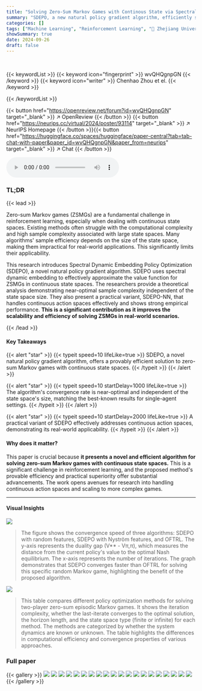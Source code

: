 ```yaml
---
title: "Solving Zero-Sum Markov Games with Continous State via Spectral Dynamic Embedding"
summary: "SDEPO, a new natural policy gradient algorithm, efficiently solves zero-sum Markov games with continuous state spaces, achieving near-optimal convergence independent of state space cardinality."
categories: []
tags: ["Machine Learning", "Reinforcement Learning", "🏢 Zhejiang University",]
showSummary: true
date: 2024-09-26
draft: false
---
```


<br>

{{< keywordList >}}
{{< keyword icon="fingerprint" >}} wvQHQgnpGN {{< /keyword >}}
{{< keyword icon="writer" >}} Chenhao Zhou et el. {{< /keyword >}}
 
{{< /keywordList >}}

{{< button href="https://openreview.net/forum?id=wvQHQgnpGN" target="_blank" >}}
↗ OpenReview
{{< /button >}}
{{< button href="https://neurips.cc/virtual/2024/poster/93114" target="_blank" >}}
↗ NeurIPS Homepage
{{< /button >}}{{< button href="https://huggingface.co/spaces/huggingface/paper-central?tab=tab-chat-with-paper&paper_id=wvQHQgnpGN&paper_from=neurips" target="_blank" >}}
↗ Chat
{{< /button >}}



<audio controls>
    <source src="https://ai-paper-reviewer.com/wvQHQgnpGN/podcast.wav" type="audio/wav">
    Your browser does not support the audio element.
</audio>


### TL;DR


{{< lead >}}

Zero-sum Markov games (ZSMGs) are a fundamental challenge in reinforcement learning, especially when dealing with continuous state spaces. Existing methods often struggle with the computational complexity and high sample complexity associated with large state spaces.  Many algorithms' sample efficiency depends on the size of the state space, making them impractical for real-world applications.  This significantly limits their applicability. 

This research introduces Spectral Dynamic Embedding Policy Optimization (SDEPO), a novel natural policy gradient algorithm. SDEPO uses spectral dynamic embedding to effectively approximate the value function for ZSMGs in continuous state spaces. The researchers provide a theoretical analysis demonstrating near-optimal sample complexity independent of the state space size.  They also present a practical variant, SDEPO-NN, that handles continuous action spaces effectively and shows strong empirical performance. **This is a significant contribution as it improves the scalability and efficiency of solving ZSMGs in real-world scenarios.**

{{< /lead >}}


#### Key Takeaways

{{< alert "star" >}}
{{< typeit speed=10 lifeLike=true >}} SDEPO, a novel natural policy gradient algorithm, offers a provably efficient solution to zero-sum Markov games with continuous state spaces. {{< /typeit >}}
{{< /alert >}}

{{< alert "star" >}}
{{< typeit speed=10 startDelay=1000 lifeLike=true >}} The algorithm's convergence rate is near-optimal and independent of the state space's size, matching the best-known results for single-agent settings. {{< /typeit >}}
{{< /alert >}}

{{< alert "star" >}}
{{< typeit speed=10 startDelay=2000 lifeLike=true >}} A practical variant of SDEPO effectively addresses continuous action spaces, demonstrating its real-world applicability. {{< /typeit >}}
{{< /alert >}}

#### Why does it matter?
This paper is crucial because **it presents a novel and efficient algorithm for solving zero-sum Markov games with continuous state spaces.** This is a significant challenge in reinforcement learning, and the proposed method's provable efficiency and practical superiority offer substantial advancements.  The work opens avenues for research into handling continuous action spaces and scaling to more complex games.

------
#### Visual Insights



![](https://ai-paper-reviewer.com/wvQHQgnpGN/figures_9_1.jpg)

> The figure shows the convergence speed of three algorithms: SDEPO with random features, SDEPO with Nyström features, and OFTRL.  The y-axis represents the duality gap (V** - Vπ,π), which measures the distance from the current policy's value to the optimal Nash equilibrium. The x-axis represents the number of iterations.  The graph demonstrates that SDEPO converges faster than OFTRL for solving this specific random Markov game, highlighting the benefit of the proposed algorithm.





![](https://ai-paper-reviewer.com/wvQHQgnpGN/tables_1_1.jpg)

> This table compares different policy optimization methods for solving two-player zero-sum episodic Markov games.  It shows the iteration complexity, whether the last-iterate converges to the optimal solution, the horizon length, and the state space type (finite or infinite) for each method. The methods are categorized by whether the system dynamics are known or unknown.  The table highlights the differences in computational efficiency and convergence properties of various approaches.





### Full paper

{{< gallery >}}
<img src="https://ai-paper-reviewer.com/wvQHQgnpGN/1.png" class="grid-w50 md:grid-w33 xl:grid-w25" />
<img src="https://ai-paper-reviewer.com/wvQHQgnpGN/2.png" class="grid-w50 md:grid-w33 xl:grid-w25" />
<img src="https://ai-paper-reviewer.com/wvQHQgnpGN/3.png" class="grid-w50 md:grid-w33 xl:grid-w25" />
<img src="https://ai-paper-reviewer.com/wvQHQgnpGN/4.png" class="grid-w50 md:grid-w33 xl:grid-w25" />
<img src="https://ai-paper-reviewer.com/wvQHQgnpGN/5.png" class="grid-w50 md:grid-w33 xl:grid-w25" />
<img src="https://ai-paper-reviewer.com/wvQHQgnpGN/6.png" class="grid-w50 md:grid-w33 xl:grid-w25" />
<img src="https://ai-paper-reviewer.com/wvQHQgnpGN/7.png" class="grid-w50 md:grid-w33 xl:grid-w25" />
<img src="https://ai-paper-reviewer.com/wvQHQgnpGN/8.png" class="grid-w50 md:grid-w33 xl:grid-w25" />
<img src="https://ai-paper-reviewer.com/wvQHQgnpGN/9.png" class="grid-w50 md:grid-w33 xl:grid-w25" />
<img src="https://ai-paper-reviewer.com/wvQHQgnpGN/10.png" class="grid-w50 md:grid-w33 xl:grid-w25" />
<img src="https://ai-paper-reviewer.com/wvQHQgnpGN/11.png" class="grid-w50 md:grid-w33 xl:grid-w25" />
<img src="https://ai-paper-reviewer.com/wvQHQgnpGN/12.png" class="grid-w50 md:grid-w33 xl:grid-w25" />
<img src="https://ai-paper-reviewer.com/wvQHQgnpGN/13.png" class="grid-w50 md:grid-w33 xl:grid-w25" />
<img src="https://ai-paper-reviewer.com/wvQHQgnpGN/14.png" class="grid-w50 md:grid-w33 xl:grid-w25" />
<img src="https://ai-paper-reviewer.com/wvQHQgnpGN/15.png" class="grid-w50 md:grid-w33 xl:grid-w25" />
<img src="https://ai-paper-reviewer.com/wvQHQgnpGN/16.png" class="grid-w50 md:grid-w33 xl:grid-w25" />
<img src="https://ai-paper-reviewer.com/wvQHQgnpGN/17.png" class="grid-w50 md:grid-w33 xl:grid-w25" />
<img src="https://ai-paper-reviewer.com/wvQHQgnpGN/18.png" class="grid-w50 md:grid-w33 xl:grid-w25" />
<img src="https://ai-paper-reviewer.com/wvQHQgnpGN/19.png" class="grid-w50 md:grid-w33 xl:grid-w25" />
<img src="https://ai-paper-reviewer.com/wvQHQgnpGN/20.png" class="grid-w50 md:grid-w33 xl:grid-w25" />
{{< /gallery >}}